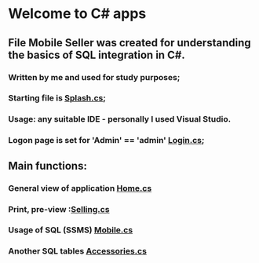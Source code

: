 # Welcome to C# apps

## File Mobile Seller was created for understanding the basics of SQL integration in C#. 

### Written by me and used for study purposes;
### Starting file is [Splash.cs](https://github.com/vg-shamking/Csharp/blob/main/MobileSeller/MobileSeller/Splash.cs);
### Usage: any suitable IDE - personally I used Visual Studio.
### Logon page is set for 'Admin' == 'admin' [Login.cs](https://github.com/vg-shamking/Csharp/blob/main/MobileSeller/MobileSeller/Login.cs);

## Main functions: 

### General view of application [Home.cs](https://github.com/vg-shamking/Csharp/blob/main/MobileSeller/MobileSeller/Home.cs)
### Print, pre-view :[Selling.cs](https://github.com/vg-shamking/Csharp/blob/main/MobileSeller/MobileSeller/Selling.cs)
### Usage of SQL (SSMS) [Mobile.cs](https://github.com/vg-shamking/Csharp/blob/main/MobileSeller/MobileSeller/Mobile.cs)
### Another SQL tables [Accessories.cs](https://github.com/vg-shamking/Csharp/blob/main/MobileSeller/MobileSeller/Accessories.cs)

